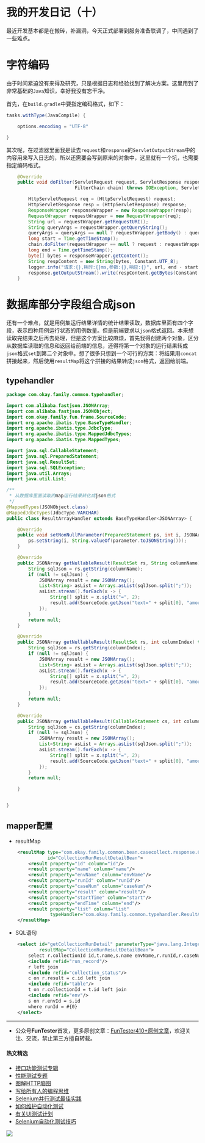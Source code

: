 # 我的开发日记（十）

最近开发基本都是在搬砖，补漏洞，今天正式部署到服务准备联调了，中间遇到了一些难点。

# 字符编码

由于时间紧迫没有来得及研究，只是根据日志和经验找到了解决方案。这里用到了非常基础的`Java`知识，幸好我没有忘干净。

首先，在`build.gradle`中要指定编码格式，如下：


```Java
tasks.withType(JavaCompile) {

    options.encoding = "UTF-8"

}
```

其次呢，在过滤器里面我是读去`request`和`response`的`ServletOutputStream`中的内容用来写入日志的，所以还需要会写到原来的对象中，这里就有一个坑，也需要指定编码格式。

```Java
    @Override
    public void doFilter(ServletRequest request, ServletResponse response,
                         FilterChain chain) throws IOException, ServletException {

        HttpServletRequest req = (HttpServletRequest) request;
        HttpServletResponse resp = (HttpServletResponse) response;
        ResponseWrapper responseWrapper = new ResponseWrapper(resp);
        RequestWrapper requestWrapper = new RequestWrapper(req);
        String url = requestWrapper.getRequestURI();
        String queryArgs = requestWrapper.getQueryString();
        queryArgs = queryArgs == null ? requestWrapper.getBody() : queryArgs;
        long start = Time.getTimeStamp();
        chain.doFilter(requestWrapper == null ? request : requestWrapper, responseWrapper);
        long end = Time.getTimeStamp();
        byte[] bytes = responseWrapper.getContent();
        String respContent = new String(bytes, Constant.UTF_8);
        logger.info("请求:{},耗时:{}ms,参数:{},响应:{}", url, end - start,queryArgs,respContent);
        response.getOutputStream().write(respContent.getBytes(Constant.UTF_8));
    }
```



# 数据库部分字段组合成json

还有一个难点，就是用例集运行结果详情的统计结果读取，数据库里面有四个字段，表示四种用例运行状态的用例数量。但是前端要求以`json`格式返回。本来想读取完结果之后再去处理，但是这个方案比较麻烦，首先我得创建两个对象，区分从数据库读取的信息和返回给前端的信息，还得将第一个对象的运行结果转成`json`格式`set`到第二个对象中。想了很多只想到一个可行的方案：将结果用`concat`拼接起来，然后使用`resultMap`将这个拼接的结果转成`json`格式，返回给前端。

## typehandler


```Java
package com.okay.family.common.typehandler;

import com.alibaba.fastjson.JSONArray;
import com.alibaba.fastjson.JSONObject;
import com.okay.family.fun.frame.SourceCode;
import org.apache.ibatis.type.BaseTypeHandler;
import org.apache.ibatis.type.JdbcType;
import org.apache.ibatis.type.MappedJdbcTypes;
import org.apache.ibatis.type.MappedTypes;

import java.sql.CallableStatement;
import java.sql.PreparedStatement;
import java.sql.ResultSet;
import java.sql.SQLException;
import java.util.Arrays;
import java.util.List;

/**
 * 从数据库里面读取的map运行结果转化成json格式
 */
@MappedTypes(JSONObject.class)
@MappedJdbcTypes(JdbcType.VARCHAR)
public class ResultArrayHandler extends BaseTypeHandler<JSONArray> {

    @Override
    public void setNonNullParameter(PreparedStatement ps, int i, JSONArray parameter, JdbcType jdbcType) throws SQLException {
        ps.setString(i, String.valueOf(parameter.toJSONString()));
    }

    @Override
    public JSONArray getNullableResult(ResultSet rs, String columnName) throws SQLException {
        String sqlJson = rs.getString(columnName);
        if (null != sqlJson) {
            JSONArray result = new JSONArray();
            List<String> asList = Arrays.asList(sqlJson.split(";"));
            asList.stream().forEach(x -> {
                String[] split = x.split("=", 2);
                result.add(SourceCode.getJson("text=" + split[0], "amount=" + split[1]));
            });
        }
        return null;
    }

    @Override
    public JSONArray getNullableResult(ResultSet rs, int columnIndex) throws SQLException {
        String sqlJson = rs.getString(columnIndex);
        if (null != sqlJson) {
            JSONArray result = new JSONArray();
            List<String> asList = Arrays.asList(sqlJson.split(";"));
            asList.stream().forEach(x -> {
                String[] split = x.split("=", 2);
                result.add(SourceCode.getJson("text=" + split[0], "amount=" + split[1]));
            });
        }
        return null;
    }

    @Override
    public JSONArray getNullableResult(CallableStatement cs, int columnIndex) throws SQLException {
        String sqlJson = cs.getString(columnIndex);
        if (null != sqlJson) {
            JSONArray result = new JSONArray();
            List<String> asList = Arrays.asList(sqlJson.split(";"));
            asList.stream().forEach(x -> {
                String[] split = x.split("=", 2);
                result.add(SourceCode.getJson("text=" + split[0], "amount=" + split[1]));
            });
        }
        return null;

    }


}

```


## mapper配置

* resultMap

```XML
    <resultMap type="com.okay.family.common.bean.casecollect.response.CollectionRunResultDetailBean"
               id="CollectionRunResultDetailBean">
        <result property="id" column="id"/>
        <result property="name" column="name"/>
        <result property="envName" column="envName"/>
        <result property="runId" column="runId"/>
        <result property="caseNum" column="caseNum"/>
        <result property="result" column="result"/>
        <result property="startTime" column="start"/>
        <result property="endTime" column="end"/>
        <result property="list" column="list"
                typeHandler="com.okay.family.common.typehandler.ResultArrayHandler"/>
    </resultMap>

```

* SQL语句


```XML
    <select id="getCollectionRunDetail" parameterType="java.lang.Integer"
            resultMap="CollectionRunResultDetailBean">
        select r.collectionId id,t.name,s.name envName,r.runId,r.caseNum,c.name result,start,end,concat("成功=",r.success,";失败=",r.fail,";无法运行=",r.unrun,";用户错误=",r.userError) list from
        <include refid="run_record"/>
        r left join
        <include refid="collection_status"/>
        c on r.result = c.id left join
        <include refid="table"/>
        t on r.collectionId = t.id left join
        <include refid="env"/>
        s on r.envId = s.id
        where runId = #{0}
    </select>
```

--- 
* 公众号**FunTester**首发，更多原创文章：[FunTester410+原创文章](https://mp.weixin.qq.com/s/s7ZmCNBYy3j-71JFbtgneg)，欢迎关注、交流，禁止第三方擅自转载。

#### 热文精选

- [接口功能测试专辑](https://mp.weixin.qq.com/mp/appmsgalbum?action=getalbum&album_id=1321895538945638401&__biz=MzU4MTE2NDEyMQ==#wechat_redirect)
- [性能测试专题](https://mp.weixin.qq.com/mp/appmsgalbum?action=getalbum&album_id=1319027448301961218&__biz=MzU4MTE2NDEyMQ==#wechat_redirect)
- [图解HTTP脑图](https://mp.weixin.qq.com/s/100Vm8FVEuXs0x6rDGTipw)
- [写给所有人的编程思维](https://mp.weixin.qq.com/s/Oj33UCnYfbUgzsBzEm2GPQ)
- [Selenium并行测试最佳实践](https://mp.weixin.qq.com/s/-RsQZaT5pH8DHPvm0L8Hjw)
- [如何维护自动化测试](https://mp.weixin.qq.com/s/4eh4AN_MiatMSkoCMtY3UA)
- [有关UI测试计划](https://mp.weixin.qq.com/s/D0fMXwJF754a7Mr5ARY5tQ)
- [Selenium自动化测试技巧](https://mp.weixin.qq.com/s/EzrpFaBSVITO2Y2UvYvw0w)

![](https://mmbiz.qpic.cn/mmbiz_png/13eN86FKXzCcsLRmf6VicSKFPfvMT8p7eg7iaBGgPxmbNxHsBcOic2rcw1TCvS1PTGC6WkRFXA7yoqr2bVlrEQqlA/640?wx_fmt=png&tp=webp&wxfrom=5&wx_lazy=1&wx_co=1)